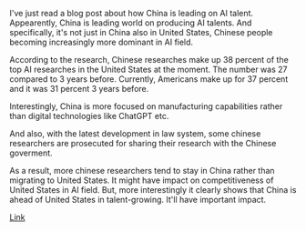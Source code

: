 I've just read a blog post about how China is leading on AI talent. Appearently, China is leading world on producing AI talents. And specifically, it's not just in China also in United States, Chinese people becoming increasingly more dominant in AI field.

According to the research, Chinese researches make up 38 percent of the top AI researches in the United States at the moment. The number was 27 compared to 3 years before. Currently, Americans make up for 37 percent and it was 31 percent 3 years before. 

Interestingly, China is more focused on manufacturing capabilities rather than digital technologies like ChatGPT etc.

And also, with the latest development in law system, some chinese researchers are prosecuted for sharing their research with the Chinese goverment. 

As a result, more chinese researchers tend to stay in China rather than migrating to United States. It might have impact on competitiveness of United States in AI field. But, more interestingly it clearly shows that China is ahead of United States in talent-growing. It'll have important impact.

[Link](https://www.nytimes.com/2024/03/22/technology/china-ai-talent.html?utm_source=tldrai)